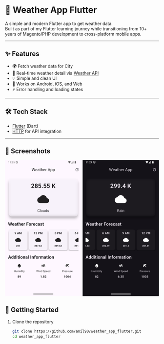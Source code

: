 # 💱 Weather App Flutter

A simple and modern Flutter app to get weather data.  
Built as part of my Flutter learning journey while transitioning from 10+ years of Magento/PHP development to cross-platform mobile apps.

---

## ✨ Features
- 🌍 Fetch weather data for City
- 🔄 Real-time weather detail via [Weather API](https://openweathermap.org/)
- 💡 Simple and clean UI
- 📱 Works on Android, iOS, and Web
- ⚡ Error handling and loading states

---

## 🛠️ Tech Stack
- [Flutter](https://flutter.dev/) (Dart)
- [HTTP](https://pub.dev/packages/http) for API integration

---

## 📸 Screenshots
<p align="center">
  <img src="assets/flutter_weather_app_light.png" alt="Weather Screen Light" width="250"/>
  <img src="assets/flutter_weather_app_dark.png" alt="Weather Screen Dark" width="250"/>
  
</p>


## 🚀 Getting Started
1. Clone the repository
   ```bash
   git clone https://github.com/anil90/weather_app_flutter.git
   cd weather_app_flutter
